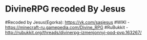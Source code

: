 # DivineRPG recoded By Jesus
#Recoded by Jesus(Egorka): https://vk.com/sasjesus
#WIKI - https://minecraft-ru.gamepedia.com/Divine_RPG
#RuBukkit - http://rubukkit.org/threads/divinerpg-izmenjonnyj-pod-pvp.163267/
